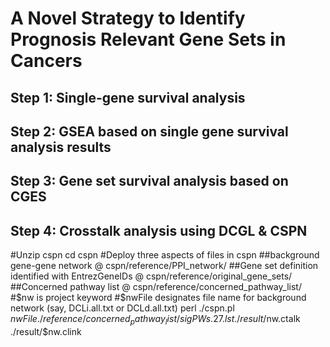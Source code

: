 # A Novel Strategy to Identify Prognosis Relevant Gene Sets in Cancers
## Step 1: Single-gene survival analysis
## Step 2: GSEA based on single gene survival analysis results
## Step 3: Gene set survival analysis based on CGES
## Step 4: Crosstalk analysis using DCGL & CSPN
#Unzip cspn
cd cspn
#Deploy three aspects of files in cspn
##background gene-gene network @ cspn/reference/PPI_network/
##Gene set definition identified with EntrezGeneIDs @ cspn/reference/original_gene_sets/
##Concerned pathway list @ cspn/reference/concerned_pathway_list/
#$nw is project keyword
#$nwFile designates file name for background network (say, DCLi.all.txt or DCLd.all.txt)
perl ./cspn.pl $nwFile ./reference/concerned_pathway_list/sigPWs.27.lst ./result/$nw.ctalk ./result/$nw.clink
